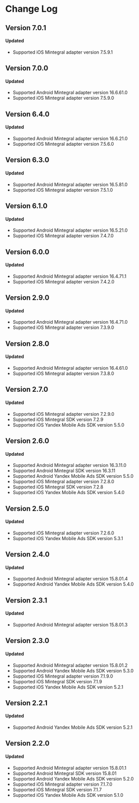 # Change Log

## Version 7.0.1

#### Updated

* Supported iOS Mintegral adapter version 7.5.9.1

## Version 7.0.0

#### Updated

* Supported Android Mintegral adapter version 16.6.61.0
* Supported iOS Mintegral adapter version 7.5.9.0

## Version 6.4.0

#### Updated

* Supported Android Mintegral adapter version 16.6.21.0
* Supported iOS Mintegral adapter version 7.5.6.0

## Version 6.3.0

#### Updated

* Supported Android Mintegral adapter version 16.5.81.0
* Supported iOS Mintegral adapter version 7.5.1.0

## Version 6.1.0

#### Updated

* Supported Android Mintegral adapter version 16.5.21.0
* Supported iOS Mintegral adapter version 7.4.7.0

## Version 6.0.0

#### Updated

* Supported Android Mintegral adapter version 16.4.71.1
* Supported iOS Mintegral adapter version 7.4.2.0

## Version 2.9.0

#### Updated

* Supported Android Mintegral adapter version 16.4.71.0
* Supported iOS Mintegral adapter version 7.3.9.0

## Version 2.8.0

#### Updated

* Supported Android Mintegral adapter version 16.4.61.0
* Supported iOS Mintegral adapter version 7.3.8.0

## Version 2.7.0

#### Updated

* Supported iOS Mintegral adapter version 7.2.9.0
* Supported iOS Mintegral SDK version 7.2.9
* Supported iOS Yandex Mobile Ads SDK version 5.5.0

## Version 2.6.0

#### Updated

* Supported Android Mintegral adapter version 16.3.11.0
* Supported Android Mintegral SDK version 16.3.11
* Supported Android Yandex Mobile Ads SDK version 5.5.0
* Supported iOS Mintegral adapter version 7.2.8.0
* Supported iOS Mintegral SDK version 7.2.8
* Supported iOS Yandex Mobile Ads SDK version 5.4.0

## Version 2.5.0

#### Updated

* Supported iOS Mintegral adapter version 7.2.6.0
* Supported iOS Yandex Mobile Ads SDK version 5.3.1

## Version 2.4.0

#### Updated

* Supported Android Mintegral adapter version 15.8.01.4
* Supported Android Yandex Mobile Ads SDK version 5.4.0

## Version 2.3.1

#### Updated

* Supported Android Mintegral adapter version 15.8.01.3

## Version 2.3.0

#### Updated

* Supported Android Mintegral adapter version 15.8.01.2
* Supported Android Yandex Mobile Ads SDK version 5.3.0
* Supported iOS Mintegral adapter version 7.1.9.0
* Supported iOS Mintegral SDK version 7.1.9
* Supported iOS Yandex Mobile Ads SDK version 5.2.1

## Version 2.2.1

#### Updated

* Supported Android Yandex Mobile Ads SDK version 5.2.1

## Version 2.2.0

#### Updated

* Supported Android Mintegral adapter version 15.8.01.1
* Supported Android Mintegral SDK version 15.8.01
* Supported Android Yandex Mobile Ads SDK version 5.2.0
* Supported iOS Mintegral adapter version 7.1.7.0
* Supported iOS Mintegral SDK version 7.1.7
* Supported iOS Yandex Mobile Ads SDK version 5.1.0
